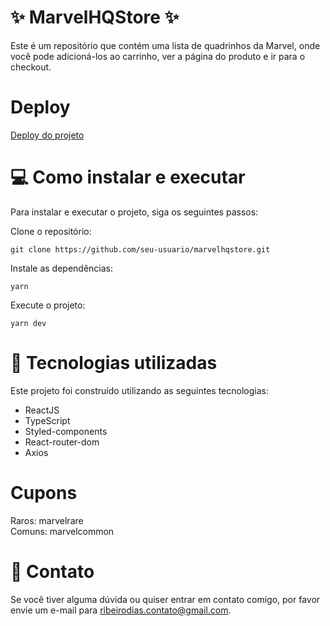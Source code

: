 # :sparkles: MarvelHQStore :sparkles:
Este é um repositório que contém uma lista de quadrinhos da Marvel, onde você pode adicioná-los ao carrinho, ver a página do produto e ir para o checkout.

# Deploy
[Deploy do projeto](https://marvelhqstore.netlify.app/ "Deploy do projeto")

# :computer: Como instalar e executar
Para instalar e executar o projeto, siga os seguintes passos:

Clone o repositório:

```
git clone https://github.com/seu-usuario/marvelhqstore.git
```

Instale as dependências:
```
yarn
```

Execute o projeto:
```
yarn dev
```

# :rocket: Tecnologias utilizadas
Este projeto foi construído utilizando as seguintes tecnologias:
<ul>
  <li>ReactJS</li>
  <li>TypeScript</li>
  <li>Styled-components</li>
  <li>React-router-dom</li>
  <li>Axios</ul>
</ul>

# Cupons
Raros: marvelrare
</br>
Comuns: marvelcommon

# :email: Contato
Se você tiver alguma dúvida ou quiser entrar em contato comigo, por favor envie um e-mail para ribeirodias.contato@gmail.com.
